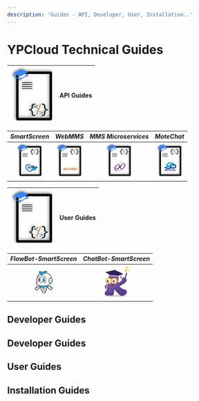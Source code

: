 ```yaml
---
description: 'Guides - API, Developer, User, Installation..'
---
```


# YPCloud Technical Guides

| ![](.gitbook/assets/gb_api_g_100x127.png) | **API Guides** |
| :--- | :--- |


| _SmartScreen_ | _WebMMS_ | _MMS Microservices_ | _MoteChat_ |
| :---: | :---: | :---: | :---: |
| [![](.gitbook/assets/ss_api_g60x82.png)](https://gitbook.ypcloud.com/smartscreen-api-guide) | [![](.gitbook/assets/webmms_api_g60x82.png)](https://gitbook.ypcloud.com/webmms-api-guide) | [![](.gitbook/assets/mms_api_g60x82.png)](https://gitbook.ypcloud.com/mms-microservices-api-guide) | [![](.gitbook/assets/mc_api_g60x82.png)](https://gitbook.ypcloud.com/motechat-api-guide) |

| ![](.gitbook/assets/gb_api_g_100x127.png) | **User Guides** |
| :--- | :--- |


| _FlowBot-SmartScreen_ | _ChatBot-SmartScreen_
| :---: | :---: |
| [![](.gitbook/assets/flowbot_logo_s.png)](https://gitbook.ypcloud.com/flowbot-for-smartscreen-guide) | [![](.gitbook/assets/chatbot_logo76x77.png)](https://gitbook.ypcloud.com/chatbot-for-smartscreen-guide) |

## Developer Guides
## Developer Guides

## User Guides

## Installation Guides

